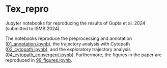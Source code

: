 # Tex_repro
Jupyter notebooks for reproducing the results of Gupta et al. 2024 (submitted to ISMB 2024).

The notebooks reproduce the preprocessing and annotation ([01_annotation.ipynb](notebooks/01_annotation.ipynb)), the trajectory analysis with Cytopath ([02_cytopath.ipynb](notebooks/02_cytopath.ipynb)), and the exploratory trajectory analysis ([04_cytopath_convergent.ipynb](notebooks/04_cytopath_convergent.ipynb)).
Furthermore, the figures in the paper are reproduced in [99_figures.ipynb](notebooks/99_figures.ipynb).
